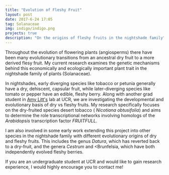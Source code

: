 ```yaml
---
title: "Evolution of Fleshy Fruit"
layout: post
date: 2017-6-24 17:05
tag: Solanaceae
img: indigo/indigo.png
projects: true
description: "On the origins of fleshy fruits in the nightshade family"
---
```


Throughout the evolution of flowering plants (angiosperms) there have been many evolutionary transitions from an ancestral dry fruit to a more derived flesy fruit. My current research examines the genetic mechanisms behind this economically and ecologically important plant trait in the nightshade family of plants (Solanaceae).

In nightshades, early diverging species like tobacco or petunia generally have a dry, dehiscent, capsular fruit, while later-diverging species like tomato or pepper have an edible, fleshy berry. Along with another grad student in [Amy Litt's](https://plantbiology.ucr.edu/people/faculty/litt.html) lab at UCR, we are investigating the developmental and evolutionary basis of dry vs fleshy fruits. My research specifically focuses on the dry-fruited species desert tobacco (<em> Nicotiana obtusifolia</em>) and aims to determine the role transcriptional networks involving homologs of the <em>Arabidopsis</em> transcription factor <em>FRUITFULL</em>.

I am also involved in some early work extending this project into other species in the nightshade family with different evolutionary origins of dry and fleshy fruits. This includes the genus <em>Datura</em>, which has reverted back to a dry-fruit, and the genera <em>Cestrum</em> and <Brunfelsia</em>, which have both independently evolved fleshy berries.

If you are an undergraduate student at UCR and would like to gain research experience, I would highly encourage you to contact me!
